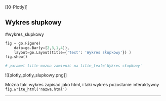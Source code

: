 [[0-Plotly]]

## Wykres słupkowy
#wykres_slupkowy 
```py
fig = go.Figure(
    data=go.Bar(y=[2,3,1,4]),
    layout=go.Layout(title={'text': 'Wykres słupkowy'}) )
fig.show()

# paramet title można zamienić na title_text='Wykres słupkowy'
```

![[plotly_plotly_slupkowy.png]]

Można taki wykres zapisać jako html, i taki wykres pozostanie interaktywny
`fig.write_html('nazwa.html')`

---
